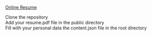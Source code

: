[Online Resume](https://legendary-online-resume.netlify.app/)

Clone the repository<br>
Add your resume.pdf file in the public directory<br>
Fill with your personal data the content.json file in the root directory<br>
